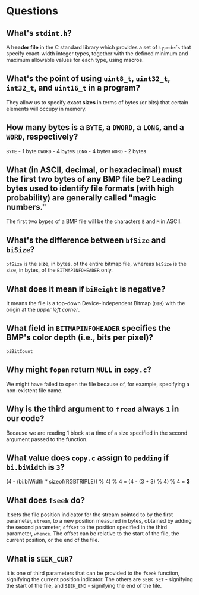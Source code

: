 # Questions

## What's `stdint.h`?

A **header file** in the C standard library which provides a set of `typedefs` that specify exact-width integer types, together with the defined minimum and maximum allowable values for each type, using macros.

## What's the point of using `uint8_t`, `uint32_t`, `int32_t`, and `uint16_t` in a program?

They allow us to specify **exact sizes** in terms of bytes (or bits) that certain elements will occupy in memory.

## How many bytes is a `BYTE`, a `DWORD`, a `LONG`, and a `WORD`, respectively?

`BYTE` - 1 byte
`DWORD` - 4 bytes
`LONG` - 4 bytes
`WORD` - 2 bytes

## What (in ASCII, decimal, or hexadecimal) must the first two bytes of any BMP file be? Leading bytes used to identify file formats (with high probability) are generally called "magic numbers."

The first two bypes of a BMP file will be the characters `B` and `M` in ASCII.

## What's the difference between `bfSize` and `biSize`?

`bfSize` is the size, in bytes, of the entire bitmap file, whereas `biSize` is the size, in bytes, of the `BITMAPINFOHEADER` only.

## What does it mean if `biHeight` is negative?

It means the file is a top-down Device-Independent Bitmap (`DIB`) with the origin at the *upper left corner*.

## What field in `BITMAPINFOHEADER` specifies the BMP's color depth (i.e., bits per pixel)?

`biBitCount`

## Why might `fopen` return `NULL` in `copy.c`?

We might have failed to open the file because of, for example, specifying a non-existent file name.

## Why is the third argument to `fread` always `1` in our code?

Because we are reading 1 block at a time of a size specified in the second argument passed to the function.

## What value does `copy.c` assign to `padding` if `bi.biWidth` is `3`?

(4 - (bi.biWidth * sizeof(RGBTRIPLE)) % 4) % 4 = (4 - (3 * 3) % 4) % 4 = **3**

## What does `fseek` do?

It sets the file position indicator for the stream pointed to by the first parameter, `stream`, to a new position measured in bytes, obtained by adding the second parameter, `offset` to the position specified in the third parameter, `whence`. The offset can be relative to the start of the file, the current position, or the end of the file.

## What is `SEEK_CUR`?

It is one of third parameters that can be provided to the `fseek` function, signifying the current position indicator. The others are `SEEK_SET` - signifying the start of the file, and `SEEK_END` - signifying the end of the file.
